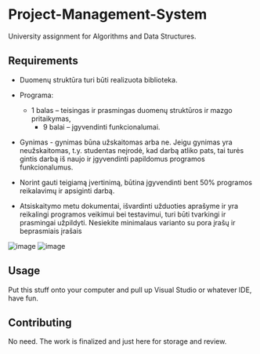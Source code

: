 # Project-Management-System
University assignment for Algorithms and Data Structures.

## Requirements
* Duomenų struktūra turi būti realizuota biblioteka.
* Programa:
  - 1 balas – teisingas ir prasmingas duomenų struktūros ir mazgo pritaikymas,
    - 9 balai – įgyvendinti funkcionalumai.
* Gynimas - gynimas būna užskaitomas arba ne. Jeigu gynimas yra neužskaitomas, t.y. studentas neįrodė, kad darbą atliko pats, tai turės gintis darbą iš naujo ir įgyvendinti papildomus programos funkcionalumus.

* Norint gauti teigiamą įvertinimą, būtina įgyvendinti bent 50% programos reikalavimų ir apsiginti darbą.
* Atsiskaitymo metu dokumentai, išvardinti užduoties aprašyme ir yra reikalingi programos veikimui bei testavimui, turi būti tvarkingi ir prasmingai užpildyti. Nesiekite minimalaus varianto su pora įrašų ir beprasmiais įrašais

![image](https://github.com/Codename-Wolf/Project-Management-System/assets/118678490/a45f9b54-658d-4333-81e7-95eeb7fcf56e)
![image](https://github.com/Codename-Wolf/Project-Management-System/assets/118678490/dd97dc44-1d61-4709-a097-38493f687b1d)

## Usage

Put this stuff onto your computer and pull up Visual Studio or whatever IDE, have fun.

## Contributing

No need. The work is finalized and just here for storage and review.
